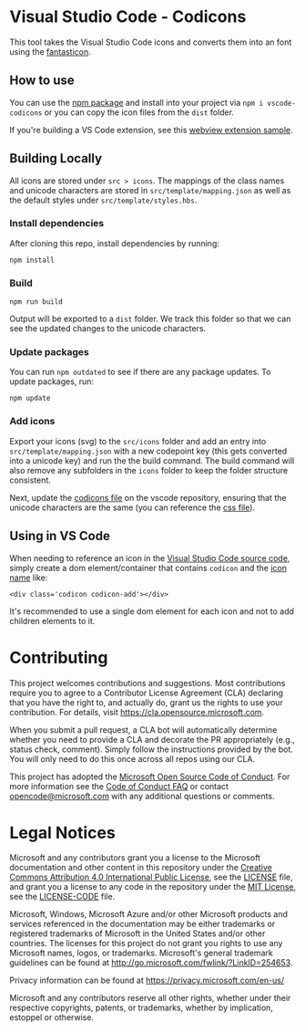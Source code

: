 # Visual Studio Code - Codicons

This tool takes the Visual Studio Code icons and converts them into an font using the [fantasticon](https://github.com/tancredi/fantasticon).

## How to use
You can use the [npm package](https://www.npmjs.com/package/vscode-codicons) and install into your project via `npm i vscode-codicons` or you can copy the icon files from the `dist` folder. 

If you're building a VS Code extension, see this [webview extension sample](https://github.com/microsoft/vscode-extension-samples/tree/master/webview-codicons-sample).

## Building Locally

All icons are stored under `src > icons`. The mappings of the class names and unicode characters are stored in `src/template/mapping.json` as well as the default styles under `src/template/styles.hbs`.

### Install dependencies
After cloning this repo, install dependencies by running:

```
npm install
```

### Build

```
npm run build
```

Output will be exported to a `dist` folder. We track this folder so that we can see the updated changes to the unicode characters.

### Update packages

You can run `npm outdated` to see if there are any package updates. To update packages, run:

```
npm update
```

### Add icons

Export your icons (svg) to the `src/icons` folder and add an entry into `src/template/mapping.json` with a new codepoint key (this gets converted into a unicode key) and run the the build command. The build command will also remove any subfolders in the `icons` folder to keep the folder structure consistent.

Next, update the [codicons file](https://github.com/microsoft/vscode/blob/master/src/vs/base/common/codicons.ts) on the vscode repository, ensuring that the unicode characters are the same (you can reference the [css file](https://github.com/microsoft/vscode-codicons/blob/master/dist/codicon.css)).


## Using in VS Code

When needing to reference an icon in the [Visual Studio Code source code](https://github.com/microsoft/vscode), simply create a dom element/container that contains `codicon` and the [icon name](https://microsoft.github.io/vscode-codicons/dist/codicon.html) like:

`<div class='codicon codicon-add'></div>`

It's recommended to use a single dom element for each icon and not to add children elements to it.

# Contributing

This project welcomes contributions and suggestions.  Most contributions require you to agree to a
Contributor License Agreement (CLA) declaring that you have the right to, and actually do, grant us
the rights to use your contribution. For details, visit https://cla.opensource.microsoft.com.

When you submit a pull request, a CLA bot will automatically determine whether you need to provide
a CLA and decorate the PR appropriately (e.g., status check, comment). Simply follow the instructions
provided by the bot. You will only need to do this once across all repos using our CLA.

This project has adopted the [Microsoft Open Source Code of Conduct](https://opensource.microsoft.com/codeofconduct/).
For more information see the [Code of Conduct FAQ](https://opensource.microsoft.com/codeofconduct/faq/) or
contact [opencode@microsoft.com](mailto:opencode@microsoft.com) with any additional questions or comments.

# Legal Notices

Microsoft and any contributors grant you a license to the Microsoft documentation and other content
in this repository under the [Creative Commons Attribution 4.0 International Public License](https://creativecommons.org/licenses/by/4.0/legalcode),
see the [LICENSE](LICENSE) file, and grant you a license to any code in the repository under the [MIT License](https://opensource.org/licenses/MIT), see the
[LICENSE-CODE](LICENSE-CODE) file.

Microsoft, Windows, Microsoft Azure and/or other Microsoft products and services referenced in the documentation
may be either trademarks or registered trademarks of Microsoft in the United States and/or other countries.
The licenses for this project do not grant you rights to use any Microsoft names, logos, or trademarks.
Microsoft's general trademark guidelines can be found at http://go.microsoft.com/fwlink/?LinkID=254653.

Privacy information can be found at https://privacy.microsoft.com/en-us/

Microsoft and any contributors reserve all other rights, whether under their respective copyrights, patents,
or trademarks, whether by implication, estoppel or otherwise.
